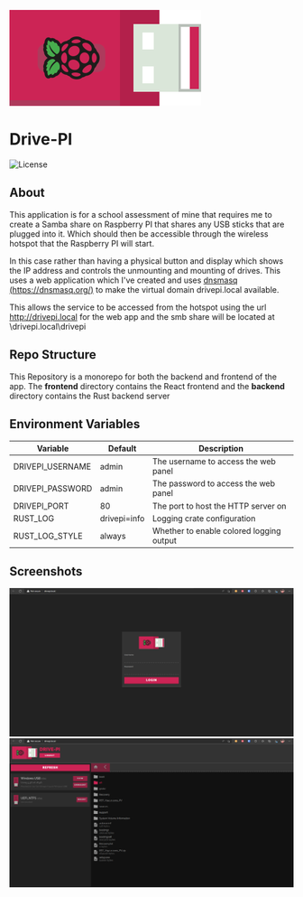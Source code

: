 ![Logo](assets/exported/svg/logo-side.svg)

# Drive-PI

![License](https://img.shields.io/github/license/jacobtread/Drive-PI?style=for-the-badge)

## About

This application is for a school assessment of mine that requires me to create a Samba share on Raspberry PI that shares
any USB sticks that are plugged into it.
Which should then be accessible through the wireless hotspot that the Raspberry PI will start.

In this case rather than having a physical button and display which shows the IP address and controls the unmounting and
mounting of drives.
This uses a web application which I've created and uses [dnsmasq (https://dnsmasq.org/)](https://dnsmasq.org/) to make
the virtual domain drivepi.local available.

This allows the service to be accessed from the hotspot using the url http://drivepi.local for the web app and the smb
share will be located at
\\drivepi.local\drivepi

## Repo Structure

This Repository is a monorepo for both the backend and frontend of the app. The **frontend** directory contains the React frontend and the **backend** directory contains the Rust backend server

## Environment Variables

| Variable                  | Default       | Description                                    |
|---------------------------|---------------|------------------------------------------------|
| DRIVEPI_USERNAME          | admin         | The username to access the web panel           |
| DRIVEPI_PASSWORD          | admin         | The password to access the web panel           |
| DRIVEPI_PORT              | 80            | The port to host the HTTP server on            |
| RUST_LOG                  | drivepi=info  | Logging crate configuration                    |
| RUST_LOG_STYLE            | always        | Whether to enable colored logging output       |

## Screenshots

![Auth Screenshot](assets/screenshots/auth.png)
![Main Screenshot](assets/screenshots/main.png)